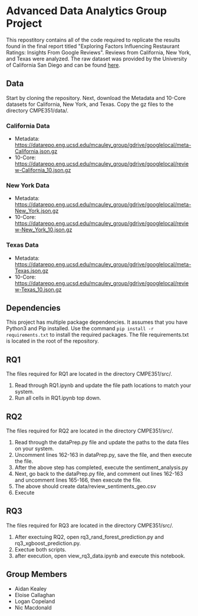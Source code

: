 # Advanced Data Analytics Group Project

This repostitory contains all of the code required to replicate the results found in the final report titled "Exploring Factors Influencing Restaurant Ratings: Insights From Google Reviews". Reviews from California, New York, and Texas were analyzed. The raw dataset was provided by the University of California San Diego and can be found [here](https://datarepo.eng.ucsd.edu/mcauley_group/gdrive/googlelocal).

## Data
Start by cloning the repository. Next, download the Metadata and 10-Core datasets for California, New York, and Texas. Copy the gz files to the directory CMPE351/data/.

### California Data
* Metadata: https://datarepo.eng.ucsd.edu/mcauley_group/gdrive/googlelocal/meta-California.json.gz
* 10-Core: https://datarepo.eng.ucsd.edu/mcauley_group/gdrive/googlelocal/review-California_10.json.gz

### New York Data
* Metadata: https://datarepo.eng.ucsd.edu/mcauley_group/gdrive/googlelocal/meta-New_York.json.gz
* 10-Core: https://datarepo.eng.ucsd.edu/mcauley_group/gdrive/googlelocal/review-New_York_10.json.gz

### Texas Data
* Metadata: https://datarepo.eng.ucsd.edu/mcauley_group/gdrive/googlelocal/meta-Texas.json.gz
* 10-Core: https://datarepo.eng.ucsd.edu/mcauley_group/gdrive/googlelocal/review-Texas_10.json.gz

## Dependencies
This project has multiple package dependencies. It assumes that you have Python3 and Pip installed. Use the command `pip install -r requirements.txt` to install the required packages. The file requirements.txt is located in the root of the repository.

## RQ1
The files required for RQ1 are located in the directory CMPE351/src/.

1. Read through RQ1.ipynb and update the file path locations to match your system.
2. Run all cells in RQ1.ipynb top down.

## RQ2
The files required for RQ2 are located in the directory CMPE351/src/.

1. Read through the dataPrep.py file and update the paths to the data files on your system.
2. Uncomment lines 162-163 in dataPrep.py, save the file, and then execute the file.
3. After the above step has completed, execute the sentiment_analysis.py
4. Next, go back to the dataPrep.py file, and comment out lines 162-163 and uncomment lines 165-166, then execute the file.
5. The above should create data/review_sentiments_geo.csv
6. Execute 

## RQ3
The files required for RQ3 are located in the directory CMPE351/src/.

1. After exectuing RQ2, open rq3_rand_forest_prediction.py and rq3_xgboost_prediction.py.
2. Exectue both scripts.
3. after execution, open view_rq3_data.ipynb and execute this notebook.

## Group Members
* Aidan Kealey
* Eloise Callaghan
* Logan Copeland
* Nic Macdonald
